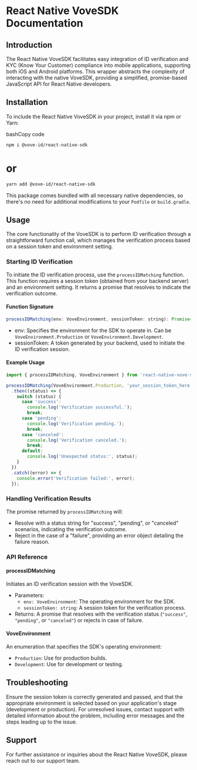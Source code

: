 # React Native VoveSDK Documentation

## Introduction

The React Native VoveSDK facilitates easy integration of ID verification and KYC (Know Your Customer) compliance into mobile applications, supporting both iOS and Android platforms. This wrapper abstracts the complexity of interacting with the native VoveSDK, providing a simplified, promise-based JavaScript API for React Native developers.

## Installation

To include the React Native VoveSDK in your project, install it via npm or Yarn:

bashCopy code

```bash
npm i @vove-id/react-native-sdk
```

# or

```bash
yarn add @vove-id/react-native-sdk
```

This package comes bundled with all necessary native dependencies, so there's no need for additional modifications to your `Podfile` or `build.gradle`.

## Usage

The core functionality of the VoveSDK is to perform ID verification through a straightforward function call, which manages the verification process based on a session token and environment setting.

### Starting ID Verification

To initiate the ID verification process, use the `processIDMatching` function. This function requires a session token (obtained from your backend server) and an environment setting. It returns a promise that resolves to indicate the verification outcome.

#### Function Signature

```javascript
processIDMatching(env: VoveEnvironment, sessionToken: string): Promise<string>
```

- env: Specifies the environment for the SDK to operate in. Can be `VoveEnvironment.Production` or `VoveEnvironment.Development`.
- sessionToken: A token generated by your backend, used to initiate the ID verification session.

#### Example Usage

```javascript
import { processIDMatching, VoveEnvironment } from 'react-native-vove-sdk';

processIDMatching(VoveEnvironment.Production, 'your_session_token_here')
  .then((status) => {
    switch (status) {
      case 'success':
        console.log('Verification successful.');
        break;
      case 'pending':
        console.log('Verification pending.');
        break;
      case 'canceled':
        console.log('Verification canceled.');
        break;
      default:
        console.log('Unexpected status:', status);
    }
  })
  .catch((error) => {
    console.error('Verification failed:', error);
  });
```

### Handling Verification Results

The promise returned by `processIDMatching` will:

- Resolve with a status string for "success", "pending", or "canceled" scenarios, indicating the verification outcome.
- Reject in the case of a "failure", providing an error object detailing the failure reason.

### API Reference

#### processIDMatching

Initiates an ID verification session with the VoveSDK.

- Parameters:
  - `env: VoveEnvironment`: The operating environment for the SDK.
  - `sessionToken: string`: A session token for the verification process.
- Returns: A promise that resolves with the verification status (`"success"`, `"pending"`, or `"canceled"`) or rejects in case of failure.

#### VoveEnvironment

An enumeration that specifies the SDK's operating environment:

- `Production`: Use for production builds.
- `Development`: Use for development or testing.

## Troubleshooting

Ensure the session token is correctly generated and passed, and that the appropriate environment is selected based on your application's stage (development or production). For unresolved issues, contact support with detailed information about the problem, including error messages and the steps leading up to the issue.

## Support

For further assistance or inquiries about the React Native VoveSDK, please reach out to our support team.

